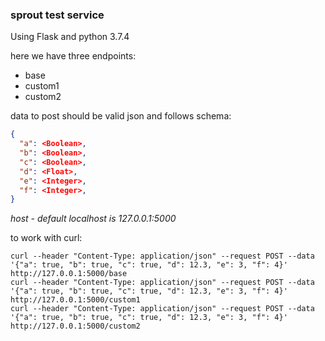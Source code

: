 ### sprout test service

Using Flask and python 3.7.4  

here we have three endpoints:
  - base
  - custom1
  - custom2

data to post should be valid json and follows schema:
```json
{
  "a": <Boolean>,
  "b": <Boolean>,
  "c": <Boolean>,
  "d": <Float>,
  "e": <Integer>,
  "f": <Integer>,
}
```

*host - default localhost is 127.0.0.1:5000*

to work with curl:
```commandline
curl --header "Content-Type: application/json" --request POST --data '{"a": true, "b": true, "c": true, "d": 12.3, "e": 3, "f": 4}' http://127.0.0.1:5000/base
curl --header "Content-Type: application/json" --request POST --data '{"a": true, "b": true, "c": true, "d": 12.3, "e": 3, "f": 4}' http://127.0.0.1:5000/custom1
curl --header "Content-Type: application/json" --request POST --data '{"a": true, "b": true, "c": true, "d": 12.3, "e": 3, "f": 4}' http://127.0.0.1:5000/custom2
```
